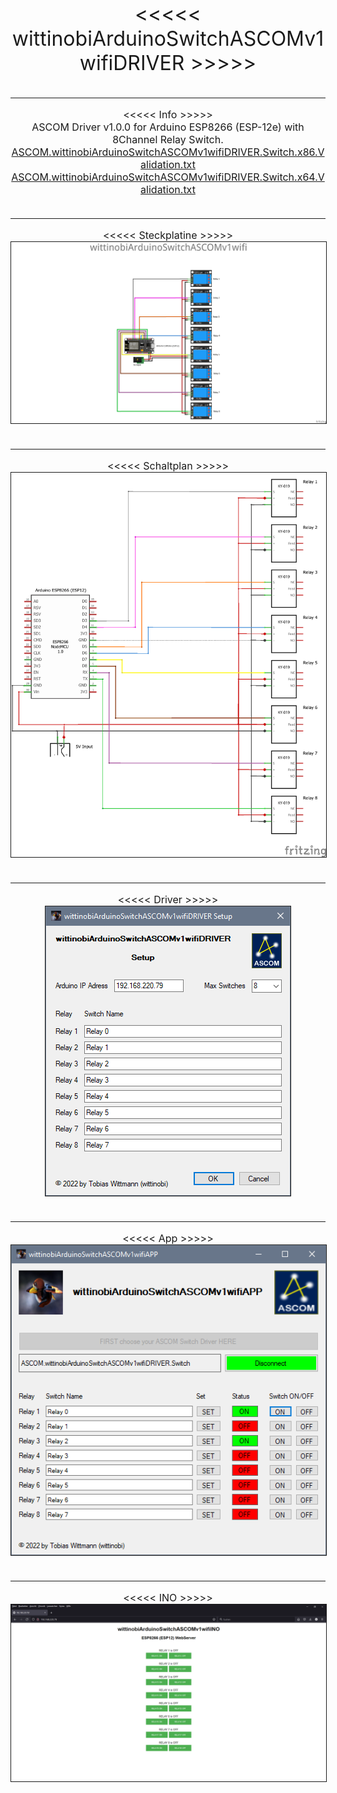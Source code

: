 <!DOCTYPE html>
<html>
	<body>
		<div>
			<p>
				<font size="6">
					<center>
						<<<<< wittinobiArduinoSwitchASCOMv1wifiDRIVER >>>>>
					</center>
				</font>
				<font size="3">
					<center>
						<br>
						<hr>
						<<<<< Info >>>>>
						<br>
						ASCOM Driver v1.0.0 for Arduino ESP8266 (ESP-12e) with 8Channel Relay Switch.
						<br>
						<a href="ASCOM.wittinobiArduinoSwitchASCOMv1wifiDRIVER.Switch.x86.Validation.txt" target="_blank">
						ASCOM.wittinobiArduinoSwitchASCOMv1wifiDRIVER.Switch.x86.Validation.txt
						</a>
						<br>
						<a href="ASCOM.wittinobiArduinoSwitchASCOMv1wifiDRIVER.Switch.x64.Validation.txt" target="_blank">
						ASCOM.wittinobiArduinoSwitchASCOMv1wifiDRIVER.Switch.x64.Validation.txt
						</a>
						<br>
						<br>
						<hr>
						<<<<< Steckplatine >>>>>
						<br>
						<a href="wittinobiArduinoSwitchASCOMv1wifi_Steckplatine.png" target="_blank">
							<img width="640px" src="wittinobiArduinoSwitchASCOMv1wifi_Steckplatine.png" alt="wittinobiArduinoSwitchASCOMv1wifi_Steckplatine.png" border="1">
						</a>
						<br>
						<br>
						<hr>
						<<<<< Schaltplan >>>>>
						<br>
						<a href="wittinobiArduinoSwitchASCOMv1wifi_Schaltplan.png" target="_blank">
							<img width="640px" src="wittinobiArduinoSwitchASCOMv1wifi_Schaltplan.png" alt="wittinobiArduinoSwitchASCOMv1wifi_Schaltplan.png" border="1">
						</a>
						<br>
						<br>
						<hr>
						<<<<< Driver >>>>>
						<br>
						<a href="wittinobiArduinoSwitchASCOMv1wifiDRIVER.png" target="_blank">
							<img src="wittinobiArduinoSwitchASCOMv1wifiDRIVER.png" alt="wittinobiArduinoSwitchASCOMv1wifiDRIVER.png" border="1">
						</a>
						<br>
						<br>
						<hr>
						<<<<< App >>>>>
						<br>
						<a href="wittinobiArduinoSwitchASCOMv1wifiAPP.png" target="_blank">
							<img src="wittinobiArduinoSwitchASCOMv1wifiAPP.png" alt="wittinobiArduinoSwitchASCOMv1wifiAPP.png" border="1">
						</a>
						<br>
						<br>
						<hr>
						<<<<< INO >>>>>
						<br>
						<a href="wittinobiArduinoSwitchASCOMv1wifiINO.png" target="_blank">
							<img width="640px" src="wittinobiArduinoSwitchASCOMv1wifiINO.png" alt="wittinobiArduinoSwitchASCOMv1wifiINO.png" border="1">
						</a>
						<br>
					</center>
				</font>
			</p>
		</div>
	</body>
</html>
